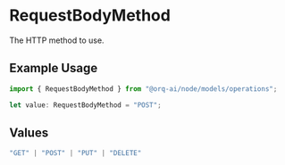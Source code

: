 # RequestBodyMethod

The HTTP method to use.

## Example Usage

```typescript
import { RequestBodyMethod } from "@orq-ai/node/models/operations";

let value: RequestBodyMethod = "POST";
```

## Values

```typescript
"GET" | "POST" | "PUT" | "DELETE"
```